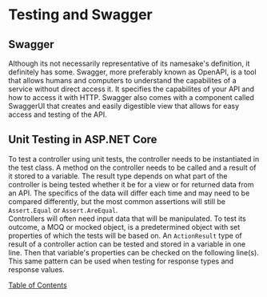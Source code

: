 # Testing and Swagger

## Swagger
Although its not necessarily representative of its namesake's definition, it definitely has some. Swagger, more preferably known as OpenAPI, is a tool that allows humans and computers to understand the capabilites of a service without direct access it. It specifies the capabilites of your API and how to access it with HTTP. Swagger also comes with a component called SwaggerUI that creates and easily digestible view that allows for easy access and testing of the API.


## Unit Testing in ASP.NET Core
To test a controller using unit tests, the controller needs to be instantiated in the test class. A method on the controller needs to be called and a result of it stored to a variable. The result type depends on what part of the controller is being tested whether it be for a view or for returned data from an API. The specifics of the data will differ each time and may need to be compared differently, but the most common assertions will still be `Assert.Equal` or `Assert.AreEqual`.</br>
Controllers will often need input data that will be manipulated. To test its outcome, a MOQ or mocked object, is a predetermined object with set properties of which the tests will be based on. An `ActionResult` type of result of a controller action can be tested and stored in a variable in one line. Then that variable's properties can be checked on the following line(s). This same pattern can be used when testing for response types and response values.



[Table of Contents](README.md)